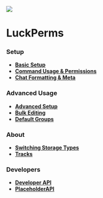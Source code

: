 ![](https://i.imgur.com/bfaq4vv.png)
# LuckPerms
### Setup
* [**Basic Setup**](https://github.com/lucko/LuckPerms/wiki/Setup)
* [**Command Usage & Permissions**](https://github.com/lucko/LuckPerms/wiki/Command-Usage)
* [**Chat Formatting & Meta**](https://github.com/lucko/LuckPerms/wiki/Chat-Formatting-and-Meta-(Vault))

### Advanced Usage
* [**Advanced Setup**](https://github.com/lucko/LuckPerms/wiki/Advanced-Setup)
* [**Bulk Editing**](https://github.com/lucko/LuckPerms/wiki/Bulk-Editing)
* [**Default Groups**](https://github.com/lucko/LuckPerms/wiki/Default-Groups)

### About
* [**Switching Storage Types**](https://github.com/lucko/LuckPerms/wiki/Switching-storage-types)
* [**Tracks**](https://github.com/lucko/LuckPerms/wiki/Tracks)

### Developers
* [**Developer API**](https://github.com/lucko/LuckPerms/wiki/Developer-API)
* [**PlaceholderAPI**](https://github.com/lucko/LuckPerms/wiki/PlaceholderAPI)

